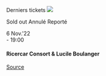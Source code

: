 [](https://www.bozar.be/fr/calendrier/ricercar-consort-lucile-boulanger)

Derniers tickets ![](https://www.bozar.be/sites/default/files/styles/small_card_landscape/public/efficy/images/2858643_ricercar_consort_prog_20220611_01web_c_ricercar_consort.jpg?h=838d2cc5&itok=Ay3Yb0Nf) 

Sold out Annulé Reporté

6 Nov.'22  
\- 19:00

#### Ricercar Consort & Lucile Boulanger

[Source](https://www.bozar.be/fr/search?contentType=event&searchQuery=chen)